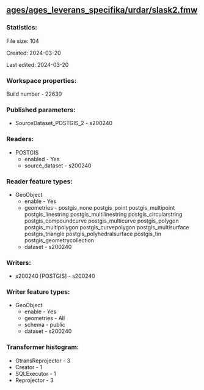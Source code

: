 ﻿## [ages/ages_leverans_specifika/urdar/slask2.fmw](https://github.com/kicki58/kix_working_dir/blob/master/ages/ages_leverans_specifika/urdar/slask2.fmw)

### Statistics:
File size: 104

Created: 2024-03-20

Last edited: 2024-03-20


### Workspace properties:
Build number    - 22630

### Published parameters:
*  SourceDataset_POSTGIS_2    -   s200240

### Readers:
*  POSTGIS
    * enabled    -  Yes
    * source_dataset    -   s200240

### Reader feature types:
*  GeoObject
    * enable - Yes
    * geometries - postgis_none postgis_point postgis_multipoint postgis_linestring postgis_multilinestring postgis_circularstring postgis_compoundcurve postgis_multicurve postgis_polygon postgis_multipolygon postgis_curvepolygon postgis_multisurface postgis_triangle postgis_polyhedralsurface postgis_tin postgis_geometrycollection
    * dataset - s200240


### Writers:
*  s200240 [POSTGIS]    -   s200240

### Writer feature types:
*  GeoObject
    * enable - Yes
    * geometries - All
    * schema - public
    * dataset - s200240

### Transformer histogram:
*  GtransReprojector    -   3
*  Creator    -   1
*  SQLExecutor    -   1
*  Reprojector    -   3

